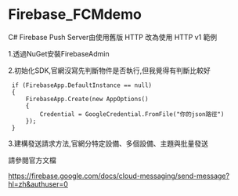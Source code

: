 # Firebase_FCMdemo
C# Firebase Push Server由使用舊版 HTTP 改為使用 HTTP v1 範例

1.透過NuGet安裝FirebaseAdmin

2.初始化SDK,官網沒寫先判斷物件是否執行,但我覺得有判斷比較好

     if (FirebaseApp.DefaultInstance == null)
     {
         FirebaseApp.Create(new AppOptions()
         {
             Credential = GoogleCredential.FromFile("你的json路徑")
         });
     }

3.建構發送請求方法,官網分特定設備、多個設備、主題與批量發送

請參閱官方文檔

https://firebase.google.com/docs/cloud-messaging/send-message?hl=zh&authuser=0
